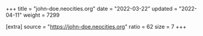 +++
title = "john-doe.neocities.org"
date = "2022-03-22"
updated = "2022-04-11"
weight = 7299

[extra]
source = "https://john-doe.neocities.org"
ratio = 62
size = 7
+++
